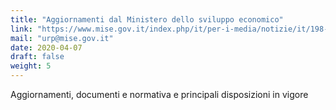 ```yaml
---
title: "Aggiornamenti dal Ministero dello sviluppo economico"
link: "https://www.mise.gov.it/index.php/it/per-i-media/notizie/it/198-notizie-stampa/2040864-nuovo-coronavirus-aggiornamenti"
mail: "urp@mise.gov.it"
date: 2020-04-07
draft: false
weight: 5
---
```


Aggiornamenti, documenti e normativa e principali disposizioni in vigore